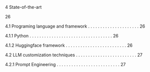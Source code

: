 4 State-of-the-art

26

4.1 Programing language and framework . . . . . . . . . . . . . . . . . . . . . 26

4.1.1 Python . . . . . . . . . . . . . . . . . . . . . . . . . . . . . . . . . . 26

4.1.2 Huggingface framework . . . . . . . . . . . . . . . . . . . . . . . . . 26

4.2 LLM customization techniques . . . . . . . . . . . . . . . . . . . . . . . . . 27

4.2.1 Prompt Engineering . . . . . . . . . . . . . . . . . . . . . . . . . . 27